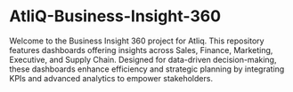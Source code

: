 # AtliQ-Business-Insight-360
Welcome to the Business Insight 360 project for Atliq. This repository features dashboards offering insights across Sales, Finance, Marketing, Executive, and Supply Chain. Designed for data-driven decision-making, these dashboards enhance efficiency and strategic planning by integrating KPIs and advanced analytics to empower stakeholders.
